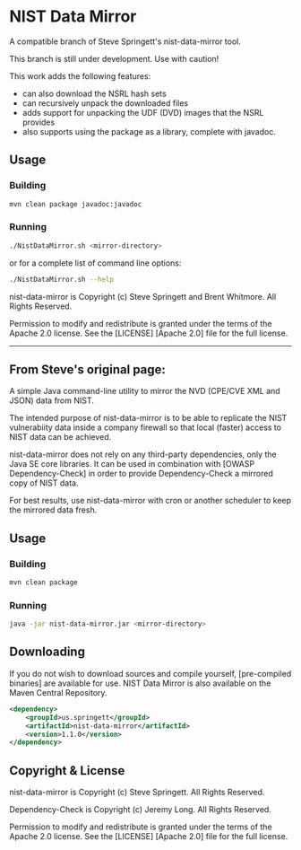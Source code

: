 NIST Data Mirror
================

A compatible branch of Steve Springett's nist-data-mirror tool.

This branch is still under development.  Use with caution!

This work adds the following features:

- can also download the NSRL hash sets
- can recursively unpack the downloaded files
- adds support for unpacking the UDF (DVD) images that the NSRL provides
- also supports using the package as a library, complete with javadoc.

Usage
----------------

### Building

```sh
mvn clean package javadoc:javadoc
```

### Running

```sh
./NistDataMirror.sh <mirror-directory>
```
or for a complete list of command line options:

```sh
./NistDataMirror.sh --help
```
nist-data-mirror is Copyright (c) Steve Springett and Brent Whitmore. All Rights Reserved.

Permission to modify and redistribute is granted under the terms of the Apache 2.0 license. See the [LICENSE] [Apache 2.0] file for the full license.

---------------------------
From Steve's original page:
---------------------------

A simple Java command-line utility to mirror the NVD (CPE/CVE XML and JSON) data from NIST.

The intended purpose of nist-data-mirror is to be able to replicate the NIST vulnerabiity data 
inside a company firewall so that local (faster) access to NIST data can be achieved.

nist-data-mirror does not rely on any third-party dependencies, only the Java SE core libraries. 
It can be used in combination with [OWASP Dependency-Check] in order to provide Dependency-Check 
a mirrored copy of NIST data.

For best results, use nist-data-mirror with cron or another scheduler to keep the mirrored data fresh.

Usage
----------------

### Building

```sh
mvn clean package
```

### Running

```sh
java -jar nist-data-mirror.jar <mirror-directory>
```

Downloading
----------------

If you do not wish to download sources and compile yourself, [pre-compiled binaries] are available 
for use. NIST Data Mirror is also available on the Maven Central Repository.

```xml
<dependency>
    <groupId>us.springett</groupId>
    <artifactId>nist-data-mirror</artifactId>
    <version>1.1.0</version>
</dependency>
```

Copyright & License
-------------------

nist-data-mirror is Copyright (c) Steve Springett. All Rights Reserved.

Dependency-Check is Copyright (c) Jeremy Long. All Rights Reserved.

Permission to modify and redistribute is granted under the terms of the Apache 2.0 license. See the [LICENSE] [Apache 2.0] file for the full license.

